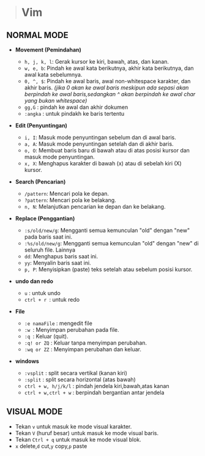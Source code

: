 > # Vim

## NORMAL MODE

- **Movement (Pemindahan)**
  - `h, j, k, l`: Gerak kursor ke kiri, bawah, atas, dan kanan.
  - `w, e, b`: Pindah ke awal kata berikutnya, akhir kata berikutnya, dan awal kata sebelumnya.
  - `0, ^, $`: Pindah ke awal baris, awal non-whitespace karakter, dan akhir baris.
*(jika 0 akan ke awal baris meskipun ada sepasi akan berpindah ke awal baris,sedangkan ^ akan berpindah ke awal char yang bukan whitespace)*
  - `gg,G` : pindah ke awal dan akhir dokumen
  - `:angka` : untuk pindakh ke baris tertentu
- **Edit (Penyuntingan)**
  - `i, I`: Masuk mode penyuntingan sebelum dan di awal baris.
  - `a, A`: Masuk mode penyuntingan setelah dan di akhir baris.
  - `o, O`: Membuat baris baru di bawah atau di atas posisi kursor dan masuk mode penyuntingan.
  - `x, X`: Menghapus karakter di bawah (x) atau di sebelah kiri (X) kursor.
- **Search (Pencarian)**
  - `/pattern`: Mencari pola ke depan.
  - `?pattern`: Mencari pola ke belakang.
  - `n, N`: Melanjutkan pencarian ke depan dan ke belakang.
- **Replace (Penggantian)**
  - `:s/old/new/g`: Mengganti semua kemunculan "old" dengan "new" pada baris saat ini.
  - `:%s/old/new/g`: Mengganti semua kemunculan "old" dengan "new" di seluruh file.
Lainnya
  - `dd`: Menghapus baris saat ini.
  - `yy`: Menyalin baris saat ini.
  - `p, P`: Menyisipkan (paste) teks setelah atau sebelum posisi kursor.
- **undo dan redo**
  - `u` : untuk undo
  - `ctrl + r `: untuk redo
  
- **File**
  - `:e namaFile` : mengedit file
  - `:w `: Menyimpan perubahan pada file.
  - `:q `: Keluar (quit).
  - `:q! or ZQ` : Keluar tanpa menyimpan perubahan.
  - `:wq or ZZ` : Menyimpan perubahan dan keluar.
- **windows**
  - `:vsplit` : split secara vertikal (kanan kiri)
  - `:split` : split secara horizontal (atas bawah)
  - `ctrl + w, h/j/k/l` : pindah jendela kiri,bawah,atas kanan
  - `ctrl + w,ctrl + w` : berpindah bergantian antar jendela

## VISUAL MODE
- Tekan `v` untuk masuk ke mode visual karakter.
- Tekan `V` (huruf besar) untuk masuk ke mode visual baris.
- Tekan `Ctrl + q` untuk masuk ke mode visual blok.
- `x` delete,`d` cut,`y` copy,`p` paste

